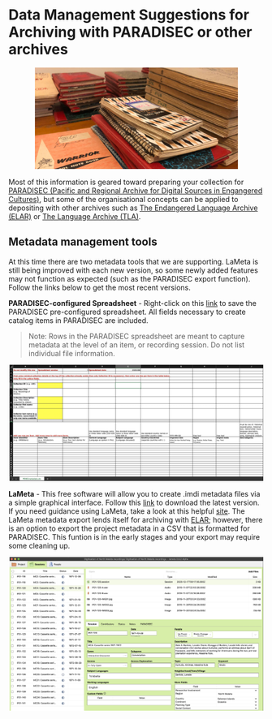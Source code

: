 # Data Management Suggestions for Archiving with PARADISEC or other archives

<p align="center">
  <img height="200" src="images/banner-notebooks.jpg">
</p>

Most of this information is geared toward preparing your collection for [PARADISEC (Pacific and Regional Archive for Digital Sources in Engangered Cultures)](https://www.paradisec.org.au/), but some of the organisational concepts can be applied to depositing with other archives such as [The Endangered Language Archive (ELAR)](https://elar.soas.ac.uk/) or [The Language Archive (TLA)](https://archive.mpi.nl/tla/).

## Metadata management tools

At this time there are two metadata tools that we are supporting. LaMeta is still being improved with each new version, so some newly added features may not function as expected (such as the PARADISEC export function). Follow the links below to get the most recent versions. 

**PARADISEC-configured Spreadsheet** - Right-click on this [link](http://www.paradisec.org.au/wp-content/uploads/2020/10/PDSCMinimalMetadata2020.xlsx) to save the PARADISEC pre-configured spreadsheet. All fields necessary to create catalog items in PARADISEC are included. 
> Note:  Rows in the PARADISEC spreadsheet are meant to capture metadata at the level of an item, or recording session. Do not list individual file information.

<p align="center">
  <img width="500" src="images/PARADISEC-spreadsheet.jpg">
</p>

**LaMeta** - This free software will allow you to create .imdi metadata files via a simple graphical interface. Follow this [link](https://github.com/onset/laMETA/releases) to download the latest version. If you need guidance using LaMeta, take a look at this helpful [site](https://sites.google.com/site/metadatatooldiscussion/). The LaMeta metadata export lends itself for archiving with [ELAR](https://elar.soas.ac.uk/); however, there is an option to export the project metadata in a CSV that is formatted for PARADISEC. This funtion is in the early stages and your export may require some cleaning up.
<p align="center">
  <img width="500" src="images/LaMeta-screenshot.jpg">
</p>



